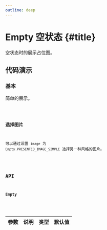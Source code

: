 ```yaml
---
outline: deep
---
```


# Empty 空状态 {#title}

空状态时的展示占位图。

## 代码演示

### 基本

简单的展示。

<Code path="empty/Base" />

### 选择图片

可以通过设置 `image` 为 `Empty.PRESENTED_IMAGE_SIMPLE` 选择另一种风格的图片。

<Code path="empty/PRESENTED_IMAGE_SIMPLE" />

## API

### Empty

<div class="vp-table">

| 参数      | 说明 | 类型 | 默认值
| ----------- | ----------- | ----------- | ----------- |

</div>